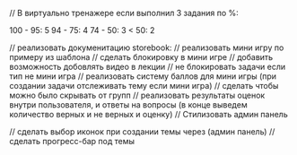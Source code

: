 //
В виртуально тренажере если выполнил 3 задания по %:

100 - 95: 5
94 - 75: 4
74 - 50: 3
< 50: 2 

// реализовать докуменитацию storebook:
// реализовать мини игру по примеру из шаблона
// сделать блокировку в мини игре
// добавить возможность добовлять видео в лекции
// не блокировать задачи если тип не мини игра
// реализовать систему баллов для мини игры (при создании задачи отслеживать тему если мини игра)
// сделать чтобы можно было скрывать от групп
// реализовать результаты оценок внутри пользователя, и ответы на вопросы (в конце выведем количество верных и не верных и оценку)
// Стилизовать админ панель

// сделать выбор иконок при создании темы через (админ панель)
// сделать прогресс-бар под темы
